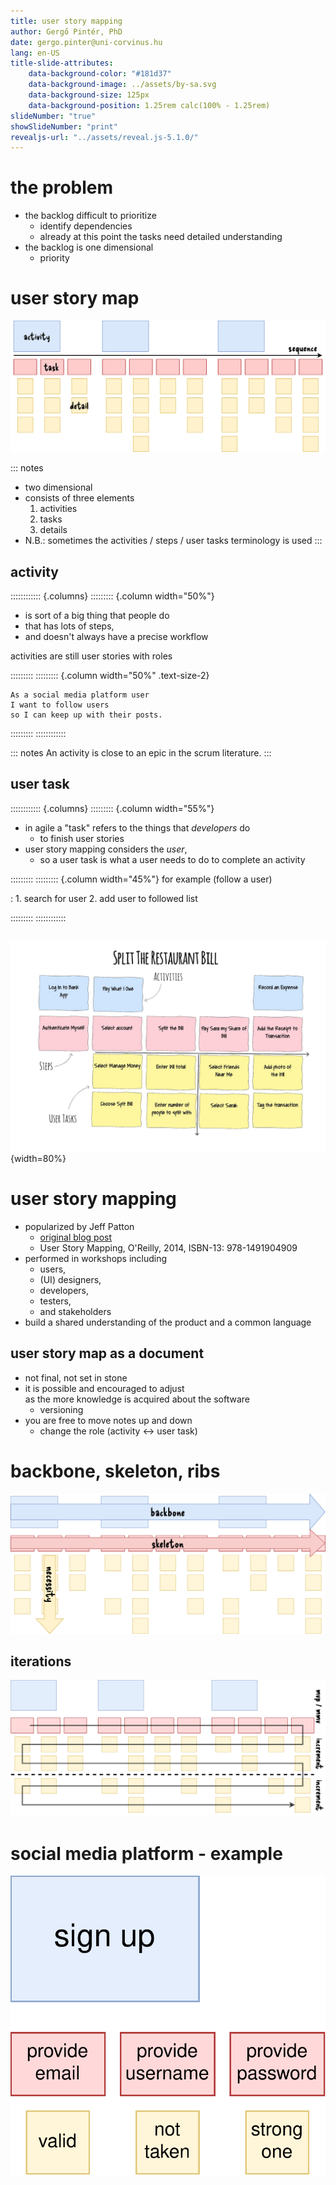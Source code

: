 ```yaml
---
title: user story mapping
author: Gergő Pintér, PhD
date: gergo.pinter@uni-corvinus.hu
lang: en-US
title-slide-attributes:
    data-background-color: "#181d37"
    data-background-image: ../assets/by-sa.svg
    data-background-size: 125px
    data-background-position: 1.25rem calc(100% - 1.25rem)
slideNumber: "true"
showSlideNumber: "print"
revealjs-url: "../assets/reveal.js-5.1.0/"
---
```


# the problem

- the backlog difficult to prioritize 
    - identify dependencies
    - already at this point the tasks need detailed understanding
- the backlog is one dimensional
    - priority


# user story map

![](figures/user_story_map.drawio.svg)

::: notes
- two dimensional
- consists of three elements
    1. activities
    2. tasks
    3. details
- N.B.: sometimes the activities / steps / user tasks terminology is used 
:::


## activity

:::::::::::: {.columns}
::::::::: {.column width="50%"}
- is sort of a big thing that people do 
- that has lots of steps,
- and doesn't always have a precise workflow

activities are still user stories with roles

:::::::::
::::::::: {.column width="50%" .text-size-2}
```
As a social media platform user
I want to follow users
so I can keep up with their posts.
```

:::::::::
::::::::::::

::: notes
An activity is close to an epic in the scrum literature.
:::


## user task

:::::::::::: {.columns}
::::::::: {.column width="55%"}
- in agile a "task" refers to the things that *developers* do
    - to finish user stories
- user story mapping considers the *user*,
    - so a user task is what a user needs to do to complete an activity

:::::::::
::::::::: {.column width="45%"}
for example (follow a user)

:   1. search for user
    2. add user to followed list

:::::::::
::::::::::::

<!--## details

search for user

:   - type username
    - browse the result lists
    - click to the "follow" button-->

## 

![from "Quickstart Guide to User Story Mapping" by Eben Halford | CC BY-SA 2.5](figures/borrowed/split_restaurant_bill.jpg){width=80%}
    

# user story mapping

- popularized by Jeff Patton
    - [original blog post](https://jpattonassociates.com/the-new-backlog/)
    - User Story Mapping, O'Reilly, 2014, ISBN-13: 978-1491904909
- performed in workshops including 
    - users,
    - (UI) designers,
    - developers,
    - testers,
    - and stakeholders
- build a shared understanding of the product and a common language


## user story map as a document

- not final, not set in stone
- it is possible and encouraged to adjust<br>as the more knowledge is acquired about the software
    - versioning
- you are free to move notes up and down
    - change the role (activity &#8596; user task)


# backbone, skeleton, ribs

![](figures/user_story_map_bones.drawio.svg)


## iterations

![](figures/user_story_map_increments.drawio.svg)


# social media platform - example

![](figures/social_media_platform/usm_sign_up.drawio.svg)
